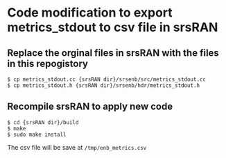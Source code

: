 # Code modification to export metrics_stdout to csv file in srsRAN
## Replace the orginal files in srsRAN with the files in this repogistory


    $ cp metrics_stdout.cc {srsRAN dir}/srsenb/src/metrics_stdout.cc
    $ cp metrics_stdout.h {srsRAN dir}/srsenb/hdr/metrics_stdout.h

## Recompile srsRAN to apply new code

    $ cd {srsRAN dir}/build
    $ make
    $ sudo make install

The csv file will be save at `/tmp/enb_metrics.csv`
